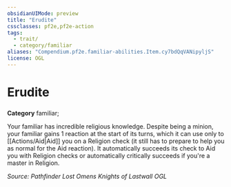 ```yaml
---
obsidianUIMode: preview
title: "Erudite"
cssclasses: pf2e,pf2e-action
tags:
  - trait/
  - category/familiar
aliases: "Compendium.pf2e.familiar-abilities.Item.cy7bdQqVANipyljS"
license: OGL
---
```

# Erudite

### 

**Category** familiar; 




Your familiar has incredible religious knowledge. Despite being a minion, your familiar gains 1 reaction at the start of its turns, which it can use only to [[Actions/Aid|Aid]] you on a Religion check (it still has to prepare to help you as normal for the Aid reaction). It automatically succeeds its check to Aid you with Religion checks or automatically critically succeeds if you're a master in Religion.

*Source: Pathfinder Lost Omens Knights of Lastwall*
*OGL*